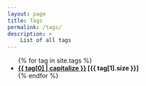 ```yaml
---
layout: page
title: Tags
permalink: /tags/
description: >
    List of all tags
---
```


<div class="tags">
  <ul>
    {% for tag in site.tags %}
      <li>
        <b>
        <a href="{{ site.baseurl }}/tags/{{ tag[0] }}">{{ tag[0] | capitalize }}</a> [{{ tag[1].size }}]
        </b>
      </li>
    {% endfor %}
  </ul>
</div>